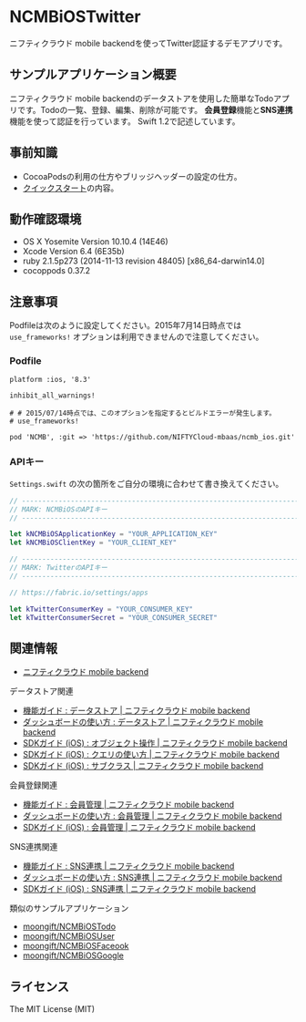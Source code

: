 # NCMBiOSTwitter

ニフティクラウド mobile backendを使ってTwitter認証するデモアプリです。

## サンプルアプリケーション概要

ニフティクラウド mobile backendのデータストアを使用した簡単なTodoアプリです。Todoの一覧、登録、編集、削除が可能です。
**会員登録**機能と**SNS連携**機能を使って認証を行っています。 Swift 1.2で記述しています。

## 事前知識

- CocoaPodsの利用の仕方やブリッジヘッダーの設定の仕方。
- [クイックスタート](http://mb.cloud.nifty.com/doc/quickstart_ios.html)の内容。

## 動作確認環境

- OS X Yosemite Version 10.10.4 (14E46)
- Xcode Version 6.4 (6E35b)
- ruby 2.1.5p273 (2014-11-13 revision 48405) [x86_64-darwin14.0]
- cocoppods 0.37.2


## 注意事項

Podfileは次のように設定してください。2015年7月14日時点では `use_frameworks!` オプションは利用できませんので注意してください。

### Podfile

```
platform :ios, '8.3'

inhibit_all_warnings!

# # 2015/07/14時点では、このオプションを指定するとビルドエラーが発生します。
# use_frameworks!

pod 'NCMB', :git => 'https://github.com/NIFTYCloud-mbaas/ncmb_ios.git'
```

### APIキー

`Settings.swift` の次の箇所をご自分の環境に合わせて書き換えてください。

```swift
// ------------------------------------------------------------------------
// MARK: NCMBiOSのAPIキー
// ------------------------------------------------------------------------

let kNCMBiOSApplicationKey = "YOUR_APPLICATION_KEY"
let kNCMBiOSClientKey = "YOUR_CLIENT_KEY"

// ------------------------------------------------------------------------
// MARK: TwitterのAPIキー
// ------------------------------------------------------------------------

// https://fabric.io/settings/apps

let kTwitterConsumerKey = "YOUR_CONSUMER_KEY"
let kTwitterConsumerSecret = "YOUR_CONSUMER_SECRET"
```

## 関連情報

- [ニフティクラウド mobile backend](http://mb.cloud.nifty.com/)

データストア関連
- [機能ガイド : データストア | ニフティクラウド mobile backend](http://mb.cloud.nifty.com/doc/current/fnguide/datastore.html)
- [ダッシュボードの使い方 : データストア | ニフティクラウド mobile backend](http://mb.cloud.nifty.com/doc/current/dashboard/datastore.html)
- [SDKガイド (iOS) : オブジェクト操作 | ニフティクラウド mobile backend](http://mb.cloud.nifty.com/doc/current/sdkguide/ios/datastore.html)
- [SDKガイド (iOS) : クエリの使い方 | ニフティクラウド mobile backend](http://mb.cloud.nifty.com/doc/current/sdkguide/ios/query.html)
- [SDKガイド (iOS) : サブクラス | ニフティクラウド mobile backend](http://mb.cloud.nifty.com/doc/current/sdkguide/ios/subclass.html)

会員登録関連
- [機能ガイド : 会員管理 | ニフティクラウド mobile backend](http://mb.cloud.nifty.com/doc/current/fnguide/user.html)
- [ダッシュボードの使い方 : 会員管理 | ニフティクラウド mobile backend](http://mb.cloud.nifty.com/doc/current/dashboard/user.html)
- [SDKガイド (iOS) : 会員管理 | ニフティクラウド mobile backend](http://mb.cloud.nifty.com/doc/current/sdkguide/ios/user.html)

SNS連携関連
- [機能ガイド : SNS連携 | ニフティクラウド mobile backend](http://mb.cloud.nifty.com/doc/current/fnguide/sns.html)
- [ダッシュボードの使い方 : SNS連携 | ニフティクラウド mobile backend](http://mb.cloud.nifty.com/doc/current/dashboard/sns.html)
- [SDKガイド (iOS) : SNS連携 | ニフティクラウド mobile backend](http://mb.cloud.nifty.com/doc/current/sdkguide/ios/sns.html)

類似のサンプルアプリケーション
- [moongift/NCMBiOSTodo](https://github.com/moongift/NCMBiOSTodo)
- [moongift/NCMBiOSUser](https://github.com/moongift/NCMBiOSUser)
- [moongift/NCMBiOSFaceook](https://github.com/moongift/NCMBiOSFaceook  )
- [moongift/NCMBiOSGoogle](https://github.com/moongift/NCMBiOSGoogle)

## ライセンス

The MIT License (MIT)

